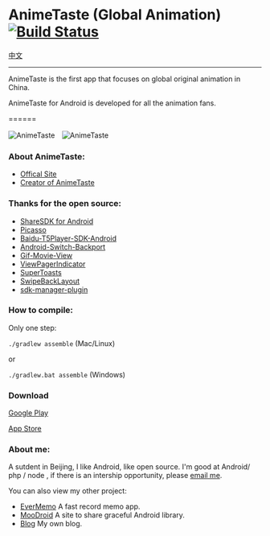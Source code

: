 # AnimeTaste (Global Animation)[![Build Status](https://travis-ci.org/daimajia/AnimeTaste.png?branch=master)](https://travis-ci.org/daimajia/AnimeTaste)

[中文](./README-cn.md)

------------

AnimeTaste is the first app that focuses on global original animation in China.

AnimeTaste for Android is developed for all the animation fans.

======

![AnimeTaste](http://ww2.sinaimg.cn/mw690/610dc034jw1e885o9kjgzj208c0b40ty.jpg)　![AnimeTaste](http://ww3.sinaimg.cn/mw690/610dc034jw1e885obnjy6j208c0b43zo.jpg)

### About AnimeTaste:

* [Offical Site](http://www.animetaste.net)
* [Creator of AnimeTaste](http://www.plidezus.net/)

### Thanks for the open source:

*	[ShareSDK for Android](http://sharesdk.cn/)
*	[Picasso](https://github.com/square/picasso)
*	[Baidu-T5Player-SDK-Android](http://developer.baidu.com/wiki/index.php?title=docs/cplat/media/sdk)
*	[Android-Switch-Backport](https://github.com/BoD/android-switch-backport)
*	[Gif-Movie-View](https://github.com/sbakhtiarov/gif-movie-view)
*	[ViewPagerIndicator](https://github.com/JakeWharton/Android-ViewPagerIndicator)
*	[SuperToasts](https://github.com/JohnPersano/SuperToasts)
*	[SwipeBackLayout](https://github.com/Issacw0ng/SwipeBackLayout)
*	[sdk-manager-plugin](https://github.com/JakeWharton/sdk-manager-plugin)

### How to compile:

Only one step:

`./gradlew assemble` (Mac/Linux)

or

`./gradlew.bat assemble` (Windows)

### Download


[Google Play](https://play.google.com/store/apps/details?id=com.zhan_dui.animetaste)  

[App Store](https://itunes.apple.com/en/app/animetaste-pin-wei-dong-hua/id444912104?mt=8)


### About me:

A sutdent in Beijing, I like Android, like open source. I'm good at Android/ php / node , if there is an intership opportunity, please [email me](mailto:daimajia@gmail.com).

You can also view my other project:

*	[EverMemo](https://github.com/daimajia/EverMemo) A fast record memo app.
*	[MooDroid](http://moodroid.com) A site to share graceful Android library.
*	[Blog](http://daimajia.com) My own blog.


